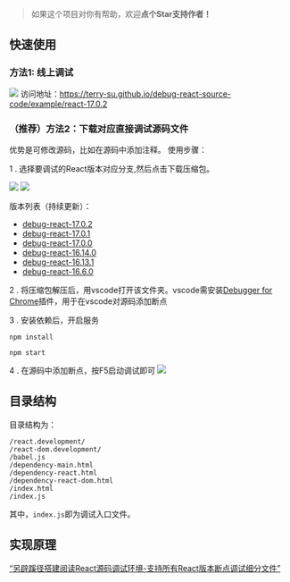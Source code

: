 > 如果这个项目对你有帮助，欢迎**点个Star支持作者！**

## 快速使用
### 方法1: 线上调试
![](https://terry-su.github.io/debug-react-source-code/example/assets/example-17.0.2.png)
访问地址：https://terry-su.github.io/debug-react-source-code/example/react-17.0.2


### （推荐）方法2：下载对应直接调试源码文件
优势是可修改源码，比如在源码中添加注释。
使用步骤：

1 . 选择要调试的React版本对应分支,然后点击下载压缩包。

![](https://terry-su.github.io/assets/blogs/debug-react-source-code-in-special-way/switch-branch.png)
![](https://terry-su.github.io/assets/blogs/debug-react-source-code-in-special-way/download.png)

版本列表（持续更新）：
* [debug-react-17.0.2](https://github.com/Terry-Su/debug-react-source-code/tree/debug-react-17.0.2)
* [debug-react-17.0.1](https://github.com/Terry-Su/debug-react-source-code/tree/debug-react-17.0.1)
* [debug-react-17.0.0](https://github.com/Terry-Su/debug-react-source-code/tree/debug-react-17.0.0)
* [debug-react-16.14.0](https://github.com/Terry-Su/debug-react-source-code/tree/debug-react-16.14.0)
* [debug-react-16.13.1](https://github.com/Terry-Su/debug-react-source-code/tree/debug-react-16.13.1)
*  [debug-react-16.6.0](https://github.com/Terry-Su/debug-react-source-code/tree/debug-react-16.6.0)

2 . 将压缩包解压后，用vscode打开该文件夹。vscode需安装[Debugger for Chrome](https://marketplace.visualstudio.com/items?itemName=msjsdiag.debugger-for-chrome)插件，用于在vscode对源码添加断点

3 . 安装依赖后，开启服务
```
npm install
```
```
npm start
```

4 . 在源码中添加断点，按F5启动调试即可
![](https://terry-su.github.io/assets/blogs/debug-react-source-code-in-special-way/vscode-example.png)

## 目录结构
目录结构为：
```
/react.development/
/react-dom.development/
/babel.js
/dependency-main.html
/dependency-react.html
/dependency-react-dom.html
/index.html
/index.js
```
其中，`index.js`即为调试入口文件。


## 实现原理
[“另辟蹊径搭建阅读React源码调试环境-支持所有React版本断点调试细分文件”](https://terry-su.github.io/cn/debug-react-source-code-using-special-method)
